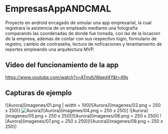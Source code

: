 # EmpresasAppANDCMAL

Proyecto en android encagado de simular una app empresarial, la cual registrara la asistencia de un empleado mediante una fotografia comparando las coordenadas de donde fue tomada, con las de la locacion de la empresa, ademas de contar con sus respectivo login, formulario de registro, cambio de contraseña, lectura de noficaciones y levantamiento de reportes empleando una arquitectura MVP.

## Video del funcionamiento de la app
https://www.youtube.com/watch?v=ATmdUWaed4Y&t=49s

## Capturas de ejemplo
![Aurora](imagenes/01.png | width = 100]![Aurora](imagenes/02.png = 250 x 250)]
![Aurora](imagenes/03.png=250x250)]![Aurora](imagenes/04.png = 250 x 250)]
![Aurora](imagenes/05.png = 250 x 250)]![Aurora](imagenes/06.png = 250 x 250)]
![Aurora](imagenes/07.png = 250 x 250)]![Aurora](imagenes/08.png = 250 x 250)]


